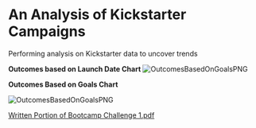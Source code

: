 # An Analysis of Kickstarter Campaigns
Performing analysis on Kickstarter data to uncover trends

**Outcomes based on Launch Date Chart**
![OutcomesBasedOnGoalsPNG](https://user-images.githubusercontent.com/65311818/83980491-021dcb80-a8dc-11ea-948f-4b236b5302ae.png)

**Outcomes Based on Goals Chart**

![OutcomesBasedOnGoalsPNG ](https://user-images.githubusercontent.com/65311818/83980605-b7508380-a8dc-11ea-8171-29cefc7a1910.png)

[Written Portion of Bootcamp Challenge 1.pdf](https://github.com/mattdillham/-challenge/files/4743177/Written.Portion.of.Bootcamp.Challenge.1.pdf)
